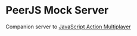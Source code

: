 # PeerJS Mock Server

Companion server to [JavaScript Action Multiplayer](https://github.com/kensonjohnson/javascript-action-multiplayer)
